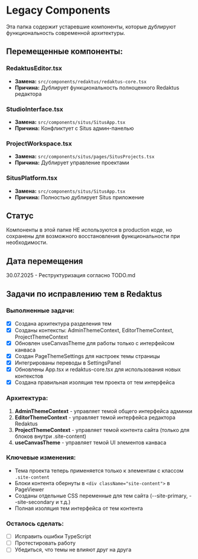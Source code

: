 # Legacy Components

Эта папка содержит устаревшие компоненты, которые дублируют функциональность современной архитектуры.

## Перемещенные компоненты:

### RedaktusEditor.tsx
- **Замена:** `src/components/redaktus/redaktus-core.tsx`
- **Причина:** Дублирует функциональность полноценного Redaktus редактора

### StudioInterface.tsx  
- **Замена:** `src/components/situs/SitusApp.tsx`
- **Причина:** Конфликтует с Situs админ-панелью

### ProjectWorkspace.tsx
- **Замена:** `src/components/situs/pages/SitusProjects.tsx` 
- **Причина:** Дублирует управление проектами

### SitusPlatform.tsx
- **Замена:** `src/components/situs/SitusApp.tsx`
- **Причина:** Полностью дублирует Situs приложение

## Статус
Компоненты в этой папке НЕ используются в production коде, но сохранены для возможного восстановления функциональности при необходимости.

## Дата перемещения
30.07.2025 - Реструктуризация согласно TODO.md

## Задачи по исправлению тем в Redaktus

### Выполненные задачи:
- [x] Создана архитектура разделения тем
- [x] Созданы контексты: AdminThemeContext, EditorThemeContext, ProjectThemeContext
- [x] Обновлен useCanvasTheme для работы только с интерфейсом канваса
- [x] Создан PageThemeSettings для настроек темы страницы
- [x] Интегрированы переводы в SettingsPanel
- [x] Обновлены App.tsx и redaktus-core.tsx для использования новых контекстов
- [x] Создана правильная изоляция тем проекта от тем интерфейса

### Архитектура:
1. **AdminThemeContext** - управляет темой общего интерфейса админки
2. **EditorThemeContext** - управляет темой интерфейса редактора Redaktus
3. **ProjectThemeContext** - управляет темой контента сайта (только для блоков внутри .site-content)
4. **useCanvasTheme** - управляет темой UI элементов канваса

### Ключевые изменения:
- Тема проекта теперь применяется только к элементам с классом `.site-content`
- Блоки контента обернуты в `<div className="site-content">` в PageViewer
- Созданы отдельные CSS переменные для тем сайта (--site-primary, --site-secondary и т.д.)
- Полная изоляция тем интерфейса от тем контента

### Осталось сделать:
- [ ] Исправить ошибки TypeScript
- [ ] Протестировать работу
- [ ] Убедиться, что темы не влияют друг на друга 